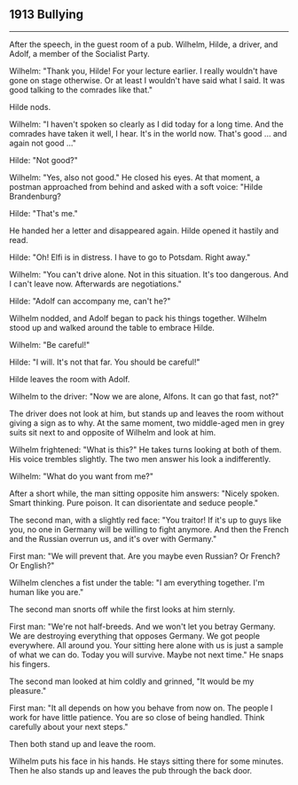 
## **1913** Bullying
____
After the speech, in the guest room of a pub.
Wilhelm, Hilde, a driver, and Adolf, a member of the Socialist Party.

Wilhelm: "Thank you, Hilde!
For your lecture earlier.
I really wouldn't have gone on stage otherwise.
Or at least I wouldn't have said what I said.
It was good talking to the comrades like that."

Hilde nods.

Wilhelm: "I haven't spoken so clearly as I did today for a long time.
And the comrades have taken it well, I hear.
It's in the world now.
That's good ... and again not good ..."

Hilde: "Not good?"

Wilhelm: "Yes, also not good."
He closed his eyes.
At that moment, a postman approached from behind and asked with a soft voice: "Hilde Brandenburg?

Hilde: "That's me."

He handed her a letter and disappeared again.
Hilde opened it hastily and read.

Hilde: "Oh! Elfi is in distress.
I have to go to Potsdam.
Right away."

Wilhelm: "You can't drive alone.
Not in this situation.
It's too dangerous.
And I can't leave now.
Afterwards are negotiations."

Hilde: "Adolf can accompany me, can't he?"

Wilhelm nodded, and Adolf began to pack his things together.
Wilhelm stood up and walked around the table to embrace Hilde.

Wilhelm: "Be careful!"

Hilde: "I will.
It's not that far.
You should be careful!"

Hilde leaves the room with Adolf.

Wilhelm to the driver: "Now we are alone, Alfons.
It can go that fast, not?"

The driver does not look at him, but stands up and leaves the room without giving a sign as to why.
At the same moment, two middle-aged men in grey suits sit next to and opposite of Wilhelm and look at him.

Wilhelm frightened: "What is this?"
He takes turns looking at both of them.
His voice trembles slightly.
The two men answer his look a indifferently.

Wilhelm: "What do you want from me?"

After a short while, the man sitting opposite him answers: "Nicely spoken.
Smart thinking.
Pure poison.
It can disorientate and seduce people."

The second man, with a slightly red face: "You traitor!
If it's up to guys like you, no one in Germany will be willing to fight anymore.
And then the French and the Russian overrun us, and it's over with Germany."

First man: "We will prevent that.
Are you maybe even Russian? Or French? Or English?"

Wilhelm clenches a fist under the table: "I am everything together.
I'm human like you are."

The second man snorts off while the first looks at him sternly.

First man: "We're not half-breeds.
And we won't let you betray Germany.
We are destroying everything that opposes Germany.
We got people everywhere.
All around you.
Your sitting here alone with us is just a sample of what we can do.
Today you will survive.
Maybe not next time."
He snaps his fingers.

The second man looked at him coldly and grinned, "It would be my pleasure."

First man: "It all depends on how you behave from now on.
The people I work for have little patience.
You are so close of being handled.
Think carefully about your next steps."

Then both stand up and leave the room.

Wilhelm puts his face in his hands.
He stays sitting there for some minutes.
Then he also stands up and leaves the pub through the back door.


